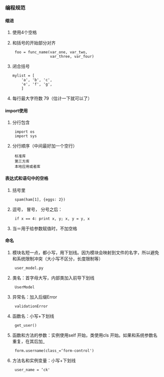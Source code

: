 ### 编程规范

#### 缩进
1. 使用4个空格

2. 和括号的开始部分对齐


        foo = func_name(var_one, var_two,
                        var_three, var_four)

 3. 闭合括号
 
        mylist = [
            'a', 'b', 'c',
            'e', 'f', 'g',
            ]
               
4. 每行最大字符数 79（估计一下就可以了）
               


#### import使用

1. 分行包含



        import os
        import sys

2. 分行顺序（中间最好加一个空行）

        标准库
        第三方库
        本地应用或者库

#### 表达式和语句中的空格

1. 括号里

        spam(ham[1], {eggs: 2})
        
2. 逗号， 冒号， 分号之后：

        if x == 4: print x, y; x, y = y, x
        
3. 当＝用于给参数赋值时，不加空格
               

#### 命名

1. 模块名短一点，都小写，用下划线。因为模块会映射到文件的名字，所以避免和系统限制冲突（大小写不区分，长度限制等）

        user_model.py

2. 类名：首字母大写，内部类加入前导下划线

        UserModel

3. 异常名：加入后缀Error

        validationError

4. 函数名：小写+下划线

        get_user()

5. 函数和方法的参数：实例使用self 开始，类使用cls 开始。如果和系统参数名重复，在其后加_

        form.username(class_=‘form-control')

6. 方法名和实例变量：小写+下划线 

        user_name = ‘ck'